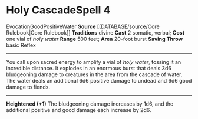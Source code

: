 ﻿---
actions: '[two-actions]'
area: 20-foot burst
bloodline: null
component:
- Somatic
- Verbal
cost: one vial ofholy water
deity: null
domain: null
duration: null
element: Water
heighten: '+1'
heighten_level: 4, 5, 6, 7, 8, 9, 10
id: '151'
lesson: null
level: '4'
mystery: null
name: Holy Cascade
patron_theme: null
range: 500 feet
rarity: Common
requirement: null
rus_type_level: null
saving_throw: basicReflex
school: Evocation
source: '[[DATABASE/source/Core Rulebook|Core Rulebook]]'
target: null
tradition:
- Divine
trait:
- '[[DATABASE/trait/Evocation|Evocation]]'
- '[[DATABASE/trait/Good|Good]]'
- '[[DATABASE/trait/Positive|Positive]]'
- '[[DATABASE/trait/Water|Water]]'
trigger: null
type: Spell

---
# Holy Cascade<span class="item-type">Spell 4</span>

<span class="item-trait">Evocation</span><span class="item-trait">Good</span><span class="item-trait">Positive</span><span class="item-trait">Water</span>
**Source** [[DATABASE/source/Core Rulebook|Core Rulebook]] 
**Traditions** divine
**Cast** <span class="action-icon">2</span> somatic, verbal; **Cost** one vial of _holy water_
**Range** 500 feet; **Area** 20-foot burst
**Saving Throw** basic Reflex

---
You call upon sacred energy to amplify a vial of _holy water_, tossing it an incredible distance. It explodes in an enormous burst that deals 3d6 bludgeoning damage to creatures in the area from the cascade of water. The water deals an additional 6d6 positive damage to undead and 6d6 good damage to fiends.

---
**Heightened (+1)** The bludgeoning damage increases by 1d6, and the additional positive and good damage each increase by 2d6.